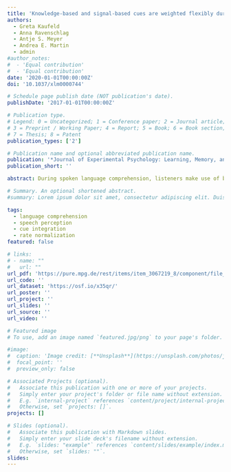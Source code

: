 ```yaml
---
title: 'Knowledge-based and signal-based cues are weighted flexibly during spoken language comprehension'
authors:
  - Greta Kaufeld
  - Anna Ravenschlag
  - Antje S. Meyer
  - Andrea E. Martin
  - admin
#author_notes:
#  - 'Equal contribution'
#  - 'Equal contribution'
date: '2020-01-01T00:00:00Z'
doi: '10.1037/xlm0000744'

# Schedule page publish date (NOT publication's date).
publishDate: '2017-01-01T00:00:00Z'

# Publication type.
# Legend: 0 = Uncategorized; 1 = Conference paper; 2 = Journal article;
# 3 = Preprint / Working Paper; 4 = Report; 5 = Book; 6 = Book section;
# 7 = Thesis; 8 = Patent
publication_types: ['2']

# Publication name and optional abbreviated publication name.
publication: '*Journal of Experimental Psychology: Learning, Memory, and Cognition, 46*(3), 549-562, doi:10.1037/xlm0000744'
publication_short: ''

abstract: During spoken language comprehension, listeners make use of both knowledge-based and signal-based sources of information, but little is known about how cues from these distinct levels of representational hierarchy are weighted and integrated online. In an eye-tracking experiment using the visual world paradigm, we investigated the flexible weighting and integration of morphosyntactic gender marking (a knowledge-based cue) and contextual speech rate (a signal-based cue). We observed that participants used the morphosyntactic cue immediately to make predictions about upcoming referents, even in the presence of uncertainty about the cue’s reliability. Moreover, we found speech rate normalization effects in participants’ gaze patterns even in the presence of preceding morphosyntactic information. These results demonstrate that cues are weighted and integrated flexibly online, rather than adhering to a strict hierarchy. We further found rate normalization effects in the looking behavior of participants who showed a strong behavioral preference for the morphosyntactic gender cue. This indicates that rate normalization effects are robust and potentially automatic. We discuss these results in light of theories of cue integration and the two-stage model of acoustic context effects.

# Summary. An optional shortened abstract.
#summary: Lorem ipsum dolor sit amet, consectetur adipiscing elit. Duis posuere tellus ac convallis placerat. Proin tincidunt magna sed ex sollicitudin condimentum.

tags:
  - language comprehension
  - speech perception
  - cue integration
  - rate normalization
featured: false

# links:
# - name: ""
#   url: ""
url_pdf: 'https://pure.mpg.de/rest/items/item_3067219_8/component/file_3261436/content'
url_code: ''
url_dataset: 'https://osf.io/x35qr/'
url_poster: ''
url_project: ''
url_slides: ''
url_source: ''
url_video: ''

# Featured image
# To use, add an image named `featured.jpg/png` to your page's folder.

#image:
#  caption: 'Image credit: [**Unsplash**](https://unsplash.com/photos/jdD8gXaTZsc)'
#  focal_point: ''
#  preview_only: false

# Associated Projects (optional).
#   Associate this publication with one or more of your projects.
#   Simply enter your project's folder or file name without extension.
#   E.g. `internal-project` references `content/project/internal-project/index.md`.
#   Otherwise, set `projects: []`.
projects: []

# Slides (optional).
#   Associate this publication with Markdown slides.
#   Simply enter your slide deck's filename without extension.
#   E.g. `slides: "example"` references `content/slides/example/index.md`.
#   Otherwise, set `slides: ""`.
slides:
---
```


<!-- THIS MARKDOWN BIT IS CURRENTLY COMMENTED OUT









{{% callout note %}}
Click the _Cite_ button above to demo the feature to enable visitors to import publication metadata into their reference management software.
{{% /callout %}}

Supplementary notes can be added here, including [code and math](https://wowchemy.com/docs/content/writing-markdown-latex/).
-->